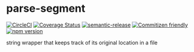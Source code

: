 # parse-segment

[![CircleCI](https://circleci.com/gh/jedwards1211/parse-segment.svg?style=svg)](https://circleci.com/gh/jedwards1211/parse-segment)
[![Coverage Status](https://codecov.io/gh/jedwards1211/parse-segment/branch/master/graph/badge.svg)](https://codecov.io/gh/jedwards1211/parse-segment)
[![semantic-release](https://img.shields.io/badge/%20%20%F0%9F%93%A6%F0%9F%9A%80-semantic--release-e10079.svg)](https://github.com/semantic-release/semantic-release)
[![Commitizen friendly](https://img.shields.io/badge/commitizen-friendly-brightgreen.svg)](http://commitizen.github.io/cz-cli/)
[![npm version](https://badge.fury.io/js/parse-segment.svg)](https://badge.fury.io/js/parse-segment)

string wrapper that keeps track of its original location in a file
